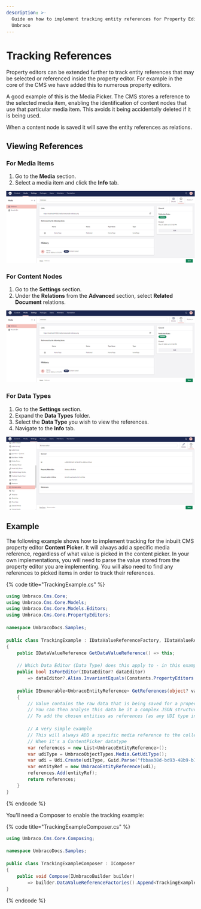 ```yaml
---
description: >-
  Guide on how to implement tracking entity references for Property Editors in
  Umbraco
---
```


# Tracking References

Property editors can be extended further to track entity references that may be selected or referenced inside the property editor. For example in the core of the CMS we have added this to numerous property editors.

A good example of this is the Media Picker. The CMS stores a reference to the selected media item, enabling the identification of content nodes that use that particular media item. This avoids it being accidentally deleted if it is being used.

When a content node is saved it will save the entity references as relations.

## Viewing References

### For Media Items

1. Go to the **Media** section.
2. Select a media item and click the **Info** tab.

![Viewing media references](images/media-references.png)

### For Content Nodes

1. Go to the **Settings** section.
2. Under the **Relations** from the **Advanced** section, select **Related Document** relations.

![Viewing document references](<images/document-references (2).png>)

### For Data Types

1. Go to the **Settings** section.
2. Expand the **Data Types** folder.
3. Select the **Data Type** you wish to view the references.
4. Navigate to the **Info** tab.

![Viewing Data Type references](<images/data-types-references (1).png>)

## Example

The following example shows how to implement tracking for the inbuilt CMS property editor **Content Picker**. It will always add a specific media reference, regardless of what value is picked in the content picker. In your own implementations, you will need to parse the value stored from the property editor you are implementing. You will also need to find any references to picked items in order to track their references.

{% code title="TrackingExample.cs" %}
```csharp
using Umbraco.Cms.Core;
using Umbraco.Cms.Core.Models;
using Umbraco.Cms.Core.Models.Editors;
using Umbraco.Cms.Core.PropertyEditors;

namespace UmbracoDocs.Samples;

public class TrackingExample : IDataValueReferenceFactory, IDataValueReference
{
    public IDataValueReference GetDataValueReference() => this;

    // Which Data Editor (Data Type) does this apply to - in this example it is the built in content picker of Umbraco
    public bool IsForEditor(IDataEditor? dataEditor)
        => dataEditor?.Alias.InvariantEquals(Constants.PropertyEditors.Aliases.ContentPicker) is true;

    public IEnumerable<UmbracoEntityReference> GetReferences(object? value)
    {
        // Value contains the raw data that is being saved for a property editor
        // You can then analyse this data be it a complex JSON structure or something more trivial
        // To add the chosen entities as references (as any UDI type including custom ones)

        // A very simple example
        // This will always ADD a specific media reference to the collection list
        // When it's a ContentPicker datatype
        var references = new List<UmbracoEntityReference>();
        var udiType = UmbracoObjectTypes.Media.GetUdiType();
        var udi = Udi.Create(udiType, Guid.Parse("fbbaa38d-bd93-48b9-b1d5-724c46b6693e"));
        var entityRef = new UmbracoEntityReference(udi);
        references.Add(entityRef);
        return references;
    }
}
```
{% endcode %}

You'll need a Composer to enable the tracking example:

{% code title="TrackingExampleComposer.cs" %}
```csharp
using Umbraco.Cms.Core.Composing;

namespace UmbracoDocs.Samples;

public class TrackingExampleComposer : IComposer
{
    public void Compose(IUmbracoBuilder builder)
        => builder.DataValueReferenceFactories().Append<TrackingExample>();
}
```
{% endcode %}
